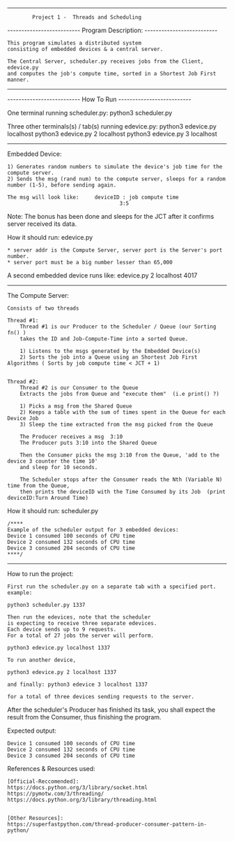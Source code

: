 ﻿--------------------------  --------------------------

            
            Project 1 -  Threads and Scheduling


-------------------------- Program Description: --------------------------


    This program simulates a distributed system
    consisting of embedded devices & a central server.

    The Central Server, scheduler.py receives jobs from the Client, edevice.py
    and computes the job's compute time, sorted in a Shortest Job First manner.


--------------------------                     --------------------------

-------------------------- How To Run --------------------------

One terminal running scheduler.py:
    python3 scheduler.py <port>

Three other terminals(s) / tab(s) running edevice.py:
    python3 edevice.py   localhost <port>
    python3 edevice.py 2 localhost <port>
    python3 edevice.py 3 localhost <port>
    

--------------------------           --------------------------



Embedded Device:

    1) Generates random numbers to simulate the device's job time for the compute server.
    2) Sends the msg (rand num) to the compute server, sleeps for a random number (1-5), before sending again.

    The msg will look like:     deviceID : job compute time
                                        3:5

Note: The bonus has been done and sleeps for the JCT after it confirms server received its data.

How it should run:
    edevice.py <server addr> <server port>

    * server addr is the Compute Server, server port is the Server's port number.
    * server port must be a big number lesser than 65,000

A second embedded device runs like:
    edevice.py 2 localhost 4017

--------------------------  --------------------------

The Compute Server:

    Consists of two threads

    Thread #1:
        Thread #1 is our Producer to the Scheduler / Queue (our Sorting fn() )
        takes the ID and Job-Compute-Time into a sorted Queue.

        1) Listens to the msgs generated by the Embedded Device(s)
        2) Sorts the job into a Queue using an Shortest Job First Algorithms ( Sorts by job compute time < JCT + 1)
    

    Thread #2:
        Thread #2 is our Consumer to the Queue
        Extracts the jobs from Queue and "execute them"  (i.e print() ?)
        
        1) Picks a msg from the Shared Queue
        2) Keeps a table with the sum of times spent in the Queue for each Device Job
        3) Sleep the time extracted from the msg picked from the Queue

        The Producer receives a msg  3:10
        The Producer puts 3:10 into the Shared Queue

        Then the Consumer picks the msg 3:10 from the Queue, 'add to the device 3 counter the time 10'
        and sleep for 10 seconds.

        The Scheduler stops after the Consumer reads the Nth (Variable N) time from the Queue,
        then prints the deviceID with the Time Consumed by its Job  (print deviceID:Turn Around Time)



How it should run:
    scheduler.py <server port>

    /****
    Example of the scheduler output for 3 embedded devices:
    Device 1 consumed 100 seconds of CPU time
    Device 2 consumed 132 seconds of CPU time
    Device 3 consumed 204 seconds of CPU time
    ****/


--------------------------  --------------------------



How to run the project:

    First run the scheduler.py on a separate tab with a specified port.
    example:

    python3 scheduler.py 1337

    Then run the edevices, note that the scheduler
    is expecting to receive three separate edevices.
    Each device sends up to 9 requests.
    For a total of 27 jobs the server will perform.

    python3 edevice.py localhost 1337

    To run another device,

    python3 edevice.py 2 localhost 1337
    
    and finally: python3 edevice 3 localhost 1337

    for a total of three devices sending requests to the server.



After the scheduler's Producer has finished its task,
you shall expect the result from the Consumer, thus finishing the program.


Expected output:

    Device 1 consumed 100 seconds of CPU time
    Device 2 consumed 132 seconds of CPU time
    Device 3 consumed 204 seconds of CPU time





References & Resources used:

    [Official-Reccomended]:
    https://docs.python.org/3/library/socket.html
    https://pymotw.com/3/threading/
    https://docs.python.org/3/library/threading.html


    [Other Resources]:
    https://superfastpython.com/thread-producer-consumer-pattern-in-python/
    

